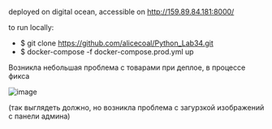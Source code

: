 deployed on digital ocean, accessible on http://159.89.84.181:8000/

to run locally: 
- $ git clone https://github.com/alicecoal/Python_Lab34.git 
- $ docker-compose -f docker-compose.prod.yml up

Возникла небольшая проблема с товарами при деплое, в процессе фикса

![image](https://user-images.githubusercontent.com/55826181/121185432-bd21d180-c86e-11eb-9970-9f8402344493.png)

(так выглядеть должно, но возникла проблема с загурзкой изображений с панели админа)
